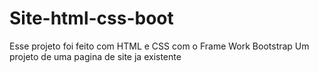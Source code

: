 # Site-html-css-boot
 
 Esse projeto foi feito com HTML e CSS com o Frame Work Bootstrap
 Um projeto de uma pagina de site ja existente
